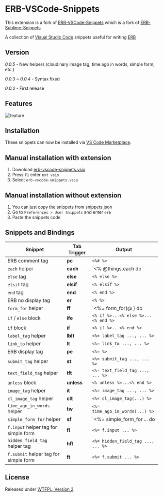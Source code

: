 # ERB-VSCode-Snippets

This extension is a fork of [ERB-VSCode-Snippets](https://github.com/ZneuRay/ERB-VSCode-Snippets) which is a fork of [ERB-Sublime-Snippets](https://github.com/matthewrobertson/ERB-Sublime-Snippets)

A collection of [Visual Studio Code](https://code.visualstudio.com/) snippets useful for writing [ERB](http://ruby-doc.org/stdlib-1.9.3/libdoc/erb/rdoc/ERB.html)

## Version

_0.0.5_ - New helpers (cloudinary image tag, time ago in words, simple form, etc.)

_0.0.3 ~ 0.0.4_ - Syntax fixed

_0.0.2_ - First release

## Features

![feature](images/feature.gif?raw=true)

## Installation

These snippets can now be installed via [VS Code Marketplace](https://marketplace.visualstudio.com/VSCode).

## Manual installation with extension

1. Download [erb-vscode-snippets.vsix](https://raw.githubusercontent.com/rayhanw/ERB-VSCode-Snippets/master/bin/erb-vscode-snippets.vsix)
2. Press `F1` enter `ext vsix`
3. Select `erb-vscode-snippets.vsix`

## Manual installation without extension

1. You can just copy the snippets from [snippets.json](https://raw.githubusercontent.com/rayhanw/ERB-VSCode-Snippets/master/snippets/snippets.json)
2. Go to `Preferences > User Snippets` and enter `erb`
3. Paste the snippets code

## Snippets and Bindings

| Snippet                               | Tab Trigger | Output                              |
| ------------------------------------- | ----------- | ----------------------------------- |
| ERB comment tag                       | **pc**      | `<%# %>`                            |
| `each` helper                         | **each**    | `<% @things.each do |thing| %> ...` |
| `else` tag                            | **else**    | `<% else %>`                        |
| `elsif` tag                           | **elsif**   | `<% elsif %>`                       |
| `end` tag                             | **end**     | `<% end %>`                         |
| ERB no display tag                    | **er**      | `<% %>`                             |
| `form_for` helper                     | **ff**      | `<%= form_for(@ ) do |f| %> ...`    |
| `if` / `else` block                   | **ife**     | `<% if %>...<% else %>...<% end %>` |
| `if` block                            | **if**      | `<% if %>...<% end %>`              |
| `label_tag` helper                    | **lblt**    | `<%= label_tag ..., ... %>`         |
| `link_to` helper                      | **lt**      | `<%= link_to ..., ... %>`           |
| ERB display tag                       | **pe**      | `<%= %>`                            |
| `submit_tag` helper                   | **st**      | `<%= submit_tag ..., ... %>`        |
| `text_field_tag` helper               | **tft**     | `<%= text_field_tag ..., ... %>`    |
| `unless` block                        | **unless**  | `<% unless %>...<% end %>`          |
| `image_tag` helper                    | **it**      | `<%= image_tag ..., ... %>`         |
| `cl_image_tag` helper                 | **clt**     | `<%= cl_image_tag(...) %>`          |
| `time_ago_in_words` helper            | **tw**      | `<%= time_ago_in_words(...) %>`     |
| `simple_form_for` helper              | **sf**      | `<%= simple_form_for ... do |f| %>` |
| `f.input` helper tag for simple form  | **fi**      | `<%= f.input ... %>`                |
| `hidden_field_tag` helper tag         | **hft**     | `<%= hidden_field_tag ..., ... %>`  |
| `f.submit` helper tag for simple form | **ft**      | `<%= f.submit ... %>`               |

## License

Released under [WTFPL, Version 2](https://raw.githubusercontent.com/rayhanw/ERB-VSCode-Snippets/master/LICENSE.txt)
